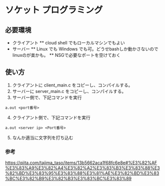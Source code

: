 # ソケット プログラミング

## 必要環境
* クライアント
** cloud shell でもローカルマシンでもよい
* サーバー
** Linux でも Windows でも可。どうせbashしか動かさないのでlinuxのが楽かも。
** NSGで必要なポートを空けておく

## 使い方
1. クライアントに client_main.c をコピーし、コンパイルする。
2. サーバーに server_main.c をコピーし、コンパイルする。
3. サーバー側で、下記コマンドを実行

  `a.out <port番号>`
  
4. クライアント側で、下記コマンドを実行

  `a.out <server ip> <Port番号>`
  
5. なんか適当に文字列を打ち込む




### 参考
https://qiita.com/tajima_taso/items/13b5662aca1f68fc6e8e#%E3%82%AF%E3%83%A9%E3%82%A4%E3%82%A2%E3%83%B3%E3%83%88%E3%82%BD%E3%83%95%E3%83%88%E3%81%AE%E3%82%BD%E3%83%BC%E3%82%B9%E3%82%B3%E3%83%BC%E3%83%89
